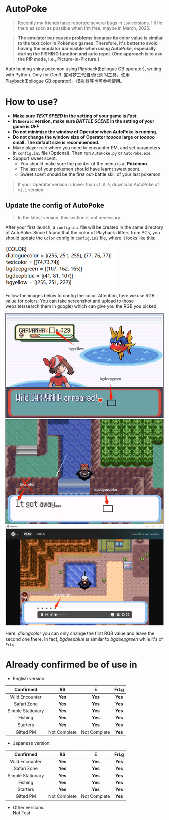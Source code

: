 # AutoPoke

> Recently my friends have reported several bugs in `Jpn` versions. I'll fix them as soon as possible when I'm free, maybe in March, 2025.

> **The emulator bar causes problems because its color value is similar to the text color in Pokémon games. Therefore, it's better to avoid having the emulator bar visible when using AutoPoke, especially during the FISHING function and auto repel. (One approach is to use the PIP mode, i.e., Picture-in-Picture.)**

Auto hunting shiny pokemon using Playback(Epilogue GB operator), writing with Python. Only for Gen3.
宝可梦三代自动化刷闪工具，使用Playback(Epilogue GB operator)。模拟器等也可参考使用。

# How to use?

- **Make sure *TEXT SPEED* in the setting of your game is *Fast*.**
- **In `Emerald` version, make sure *BATTLE SCENE* in the setting of your game is *OFF***
- **Do not minimize the window of Operator when AutoPoke is running.**
- **Do not change the window size of Operator *tooooo* large or *tooooo* small. The default size is recommended.**
- Make player role where you need to encounter PM, and set parameters in `config.ini` file (Optional). Then run `AutoPoke.py` or `AutoPoke.exe`.
- Support sweet scent.
  - You should make sure the pointer of the menu is at **Pokemon**.
  - The last of your pokemon should have learnt sweet scent.
  - Sweet scent should be the first out-battle skill of your last pokemon.

> If your Operator version is lower than `v1.0.0`, download AutoPoke of `v1.1` version.

## Update the config of AutoPoke

> In the latest version, this section is not necessary.

After your first launch, a `config.ini` file will be created in the same directory of AutoPoke. Since I found that the color of Playback differs from PCs, you should update the `Color` config in `config.ini` file, where it looks like this:

![color config example](guide/color_config.png)

Follow the images below to config the color. Attention, here we use RGB value for colors. You can take screenshot and upload to those websites(search them in google) which can give you the RGB you picked.

![bgcolor](guide/bgcolor.png)
![dialogcolor](guide/dialogcolor.png)
![txtcolor](guide/txtcolor.png)

Here, *dialogcolor* you can only change the first RGB value and leave the second one there. In fact, *bgdeepblue* is similar to *bgdeepgreen* while it's of `FrLg`.

# Already confirmed be of use in

- English version:

|  Confirmed   | RS | E | FrLg |
| :----: | :----: |:----: |:----: |
| Wild Encounter | **Yes** | **Yes** | **Yes** |
| Safari Zone | **Yes** | **Yes** | **Yes** |
| Simple Stationary | **Yes** | **Yes** | **Yes** |
| Fishing | **Yes** | **Yes** | **Yes** |
| Starters | **Yes** | **Yes** | **Yes** |
| Gifted PM | Not Complete | Not Complete | **Yes** |

- Japanese version:

|  Confirmed   | RS | E | FrLg |
| :----: | :----: |:----: |:----: |
| Wild Encounter | **Yes** | **Yes** | **Yes** |
| Safari Zone | **Yes** | **Yes** | **Yes** |
| Simple Stationary | **Yes** | **Yes** | **Yes** |
| Fishing | **Yes** | **Yes** | **Yes** |
| Starters | **Yes** | **Yes** | **Yes** |
| Gifted PM | Not Complete | Not Complete | **Yes** |

- Other versions:<br>Not Test
